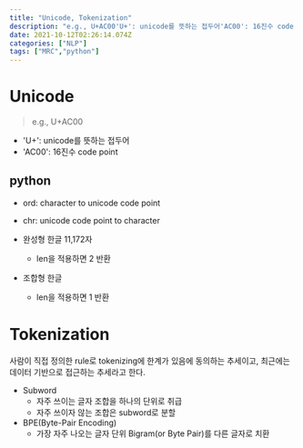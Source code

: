 ```yaml
---
title: "Unicode, Tokenization"
description: "e.g., U+AC00'U+': unicode를 뜻하는 접두어'AC00': 16진수 code pointord: character to unicode code pointchr: unicode code point to character완성형 한글 11,172자len을 적용"
date: 2021-10-12T02:26:14.074Z
categories: ["NLP"]
tags: ["MRC","python"]
---
```

# Unicode
> e.g., U+AC00

- 'U+': unicode를 뜻하는 접두어
- 'AC00': 16진수 code point

## python
- ord: character to unicode code point
- chr: unicode code point to character

- 완성형 한글 11,172자
  - len을 적용하면 2 반환
- 조합형 한글
  - len을 적용하면 1 반환
  
# Tokenization
사람이 직접 정의한 rule로 tokenizing에 한계가 있음에 동의하는 추세이고, 최근에는 데이터 기반으로 접근하는 추세라고 한다.
- Subword
  - 자주 쓰이는 글자 조합을 하나의 단위로 취급
  - 자주 쓰이자 않는 조합은 subword로 분할
- BPE(Byte-Pair Encoding)
  - 가장 자주 나오는 글자 단위 Bigram(or Byte Pair)를 다른 글자로 치환

